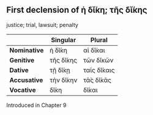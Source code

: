 ## First declension of ἡ δῐ́κη; τῆς δῐ́κης

justice; trial, lawsuit; penalty

|                | Singular  | Plural      |
|----------------|-----------|-------------|
| **Nominative** | ἡ δῐ́κη    | αἱ δῐ́και    |
| **Genitive**   | τῆς δῐ́κης | τῶν δῐκῶν   |
| **Dative**     | τῇ δῐ́κῃ   | ταῖς δῐ́καις |
| **Accusative** | τὴν δῐ́κην | τᾱ̀ς δῐ́κᾱς   |
| **Vocative**   | δῐ́κη      | δῐ́και       |


Introduced in Chapter 9
